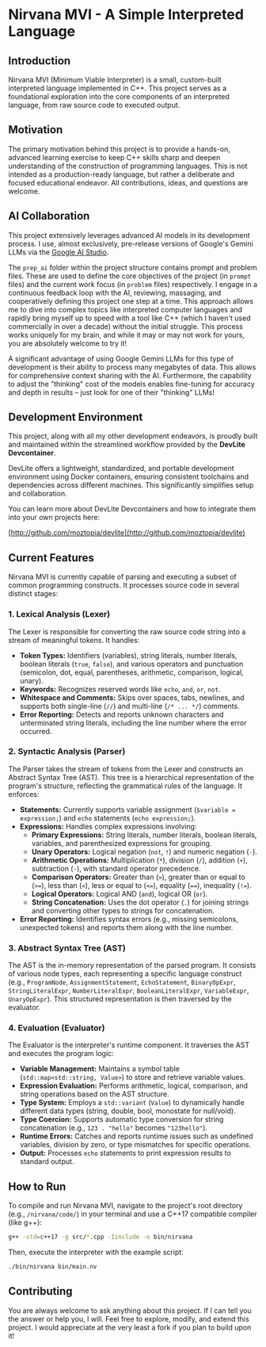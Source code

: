 # Nirvana MVI - A Simple Interpreted Language

## Introduction

Nirvana MVI (Minimum Viable Interpreter) is a small, custom-built interpreted language implemented in C++. This project serves as a foundational exploration into the core components of an interpreted language, from raw source code to executed output.

## Motivation

The primary motivation behind this project is to provide a hands-on, advanced learning exercise to keep C++ skills sharp and deepen understanding of the construction of programming languages. This is not intended as a production-ready language, but rather a deliberate and focused educational endeavor. All contributions, ideas, and questions are welcome.

## AI Collaboration

This project extensively leverages advanced AI models in its development process. I use, almost exclusively, pre-release versions of Google's Gemini LLMs via the [Google AI Studio](https://aistudio.google.com/).

The `prep_ai` folder within the project structure contains prompt and problem files. These are used to define the core objectives of the project (in `prompt` files) and the current work focus (in `problem` files) respectively. I engage in a continuous feedback loop with the AI, reviewing, massaging, and cooperatively defining this project one step at a time. This approach allows me to dive into complex topics like interpreted computer languages and rapidly bring myself up to speed with a tool like C++ (which I haven't used commercially in over a decade) without the initial struggle. This process works uniquely for my brain, and while it may or may not work for yours, you are absolutely welcome to try it!

A significant advantage of using Google Gemini LLMs for this type of development is their ability to process many megabytes of data. This allows for comprehensive context sharing with the AI. Furthermore, the capability to adjust the "thinking" cost of the models enables fine-tuning for accuracy and depth in results – just look for one of their "thinking" LLMs!

## Development Environment

This project, along with all my other development endeavors, is proudly built and maintained within the streamlined workflow provided by the **DevLite Devcontainer**.

DevLite offers a lightweight, standardized, and portable development environment using Docker containers, ensuring consistent toolchains and dependencies across different machines. This significantly simplifies setup and collaboration.

You can learn more about DevLite Devcontainers and how to integrate them into your own projects here:

[http://github.com/moztopia/devlite](http://github.com/moztopia/devlite)

## Current Features

Nirvana MVI is currently capable of parsing and executing a subset of common programming constructs. It processes source code in several distinct stages:

### 1. Lexical Analysis (Lexer)

The Lexer is responsible for converting the raw source code string into a stream of meaningful tokens. It handles:

- **Token Types:** Identifiers (variables), string literals, number literals, boolean literals (`true`, `false`), and various operators and punctuation (semicolon, dot, equal, parentheses, arithmetic, comparison, logical, unary).
- **Keywords:** Recognizes reserved words like `echo`, `and`, `or`, `not`.
- **Whitespace and Comments:** Skips over spaces, tabs, newlines, and supports both single-line (`//`) and multi-line (`/* ... */`) comments.
- **Error Reporting:** Detects and reports unknown characters and unterminated string literals, including the line number where the error occurred.

### 2. Syntactic Analysis (Parser)

The Parser takes the stream of tokens from the Lexer and constructs an Abstract Syntax Tree (AST). This tree is a hierarchical representation of the program's structure, reflecting the grammatical rules of the language. It enforces:

- **Statements:** Currently supports variable assignment (`$variable = expression;`) and `echo` statements (`echo expression;`).
- **Expressions:** Handles complex expressions involving:
  - **Primary Expressions:** String literals, number literals, boolean literals, variables, and parenthesized expressions for grouping.
  - **Unary Operators:** Logical negation (`not`, `!`) and numeric negation (`-`).
  - **Arithmetic Operations:** Multiplication (`*`), division (`/`), addition (`+`), subtraction (`-`), with standard operator precedence.
  - **Comparison Operators:** Greater than (`>`), greater than or equal to (`>=`), less than (`<`), less or equal to (`<=`), equality (`==`), inequality (`!=`).
  - **Logical Operators:** Logical AND (`and`), logical OR (`or`).
  - **String Concatenation:** Uses the dot operator (`.`) for joining strings and converting other types to strings for concatenation.
- **Error Reporting:** Identifies syntax errors (e.g., missing semicolons, unexpected tokens) and reports them along with the line number.

### 3. Abstract Syntax Tree (AST)

The AST is the in-memory representation of the parsed program. It consists of various node types, each representing a specific language construct (e.g., `ProgramNode`, `AssignmentStatement`, `EchoStatement`, `BinaryOpExpr`, `StringLiteralExpr`, `NumberLiteralExpr`, `BooleanLiteralExpr`, `VariableExpr`, `UnaryOpExpr`). This structured representation is then traversed by the evaluator.

### 4. Evaluation (Evaluator)

The Evaluator is the interpreter's runtime component. It traverses the AST and executes the program logic:

- **Variable Management:** Maintains a symbol table (`std::map<std::string, Value>`) to store and retrieve variable values.
- **Expression Evaluation:** Performs arithmetic, logical, comparison, and string operations based on the AST structure.
- **Type System:** Employs a `std::variant` (`Value`) to dynamically handle different data types (string, double, bool, monostate for null/void).
- **Type Coercion:** Supports automatic type conversion for string concatenation (e.g., `123 . "hello"` becomes `"123hello"`).
- **Runtime Errors:** Catches and reports runtime issues such as undefined variables, division by zero, or type mismatches for specific operations.
- **Output:** Processes `echo` statements to print expression results to standard output.

## How to Run

To compile and run Nirvana MVI, navigate to the project's root directory (e.g., `/nirvana/code/`) in your terminal and use a C++17 compatible compiler (like g++):

```bash
g++ -std=c++17 -g src/*.cpp -Iinclude -o bin/nirvana
```

Then, execute the interpreter with the example script:

```bash
./bin/nirvana bin/main.nv
```

## Contributing

You are always welcome to ask anything about this project. If I can tell you the answer or help you, I will. Feel free to explore, modify, and extend this project. I would appreciate at the very least a fork if you plan to build upon it!
